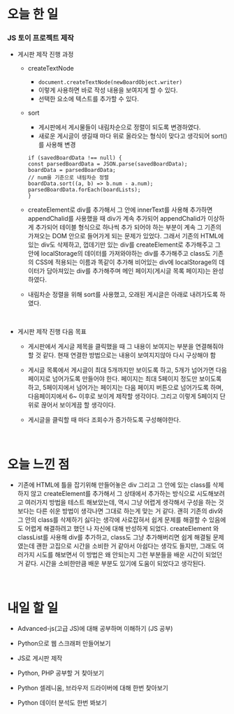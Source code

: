 # 오늘 한 일

### JS 토이 프로젝트 제작

- 게시판 제작 진행 과정

  - createTextNode
    - `document.createTextNode(newBoardObject.writer)`
    - 이렇게 사용하면 바로 작성 내용을 보여지게 할 수 있다.
    - 선택한 요소에 텍스트를 추가할 수 있다.
  - sort

    - 게시판에서 게시물들이 내림차순으로 정렬이 되도록 변경하였다.
    - 새로운 게시글이 생길때 마다 위로 올라오는 형식이 맞다고 생각되어 sort()를 사용해 변경

    ```
    if (savedBoardData !== null) {
    const parsedBoardData = JSON.parse(savedBoardData);
    boardData = parsedBoardData;
    // num을 기준으로 내림차순 정렬
    boardData.sort((a, b) => b.num - a.num);
    parsedBoardData.forEach(boardLists);
    }
    ```

  - createElement로 div를 추가해서 그 안에 innerText를 사용해 추가하면 appendChalid를 사용했을 때 div가 계속 추가되어 appendChalid가 이상하게 추가되어 테이블 형식으로 하나씩 추가 되어야 하는 부분이 계속 그 기존의 가져오는 DOM 안으로 들어가게 되는 문제가 있었다. 그래서 기존의 HTML에 있는 div도 삭제하고, 껍데기만 있는 div를 createElement로 추가해주고 그 안에 localStorage의 데이터를 가져와야하는 div를 추가해주고 class도 기존의 CSS에 적용되는 이름과 똑같이 추가해 비어있는 div에 localStorage의 데이터가 담아져있는 div를 추가해주며 메인 페이지(게시글 목록 페이지)는 완성하였다.

  - 내림차순 정렬을 위해 sort를 사용했고, 오래된 게시글은 아래로 내려가도록 하였다.

  <br />

- 게시판 제작 진행 다음 목표

  - 게시판에서 게시글 제목을 클릭했을 때 그 내용이 보여지는 부분을 연결해줘야 할 것 같다. 현재 연결한 방법으로는 내용이 보여지지않아 다시 구상해야 함

  - 게시글 목록에서 게시글이 최대 5개까지만 보이도록 하고, 5개가 넘어가면 다음페이지로 넘어가도록 만들어야 한다. 페이지는 최대 5페이지 정도만 보이도록 하고, 5페이지에서 넘어가는 페이지는 다음 페이지 버튼으로 넘어가도록 하며, 다음페이지에서 6~ 이후로 보이게 제작할 생각이다. 그리고 이렇게 5페이지 단위로 끊어서 보이게끔 할 생각이다.

  - 게시글을 클릭할 때 마다 조회수가 증가하도록 구성해야한다.

<br />

# 오늘 느낀 점

- 기존에 HTML에 틀을 잡기위해 만들어놓은 div 그리고 그 안에 있는 class를 삭제하지 않고 createElement를 추가해서 그 상태에서 추가하는 방식으로 시도해보려고 여러가지 방법을 테스트 해보았는데, 역시 그냥 어렵게 생각해서 구성을 하는 것보다는 다른 쉬운 방법이 생각나면 그대로 하는게 맞는 거 같다. 괜히 기존의 div와 그 안의 class를 삭제하기 싫다는 생각에 사로잡혀서 쉽게 문제를 해결할 수 있음에도 어렵게 해결하려고 했던 나 자신에 대해 반성하게 되었다. createElement 와 classList를 사용해 div를 추가하고, class도 그냥 추가해버리면 쉽게 해결될 문제였는데 괜한 고집으로 시간을 소비한 거 같아서 아쉽다는 생각도 들지만, 그래도 여러가지 시도를 해보면서 이 방법은 왜 안되는지 그런 부분들을 배운 시간이 되었던 거 같다. 시간을 소비한만큼 배운 부분도 있기에 도움이 되었다고 생각된다.

<br />

# 내일 할 일

- Advanced-js(고급 JS)에 대해 공부하며 이해하기 (JS 공부)

- Python으로 웹 스크래퍼 만들어보기

- JS로 게시판 제작

- Python, PHP 공부할 거 찾아보기

- Python 셀레니움, 브라우저 드라이버에 대해 한번 찾아보기

- Python 데이터 분석도 한번 봐보기
